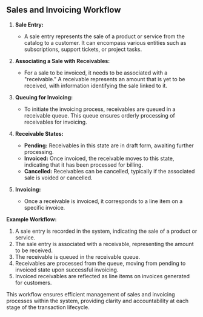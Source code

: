 ## Sales and Invoicing Workflow

1. **Sale Entry:**
   - A sale entry represents the sale of a product or service from the catalog to a customer. It can encompass various entities such as subscriptions, support tickets, or project tasks.

2. **Associating a Sale with Receivables:**
   - For a sale to be invoiced, it needs to be associated with a "receivable." A receivable represents an amount that is yet to be received, with information identifying the sale linked to it.

3. **Queuing for Invoicing:**
   - To initiate the invoicing process, receivables are queued in a receivable queue. This queue ensures orderly processing of receivables for invoicing.

4. **Receivable States:**
   - **Pending:** Receivables in this state are in draft form, awaiting further processing.
   - **Invoiced:** Once invoiced, the receivable moves to this state, indicating that it has been processed for billing.
   - **Cancelled:** Receivables can be cancelled, typically if the associated sale is voided or cancelled.

5. **Invoicing:**
   - Once a receivable is invoiced, it corresponds to a line item on a specific invoice.

**Example Workflow:**
1. A sale entry is recorded in the system, indicating the sale of a product or service.
2. The sale entry is associated with a receivable, representing the amount to be received.
3. The receivable is queued in the receivable queue.
4. Receivables are processed from the queue, moving from pending to invoiced state upon successful invoicing.
5. Invoiced receivables are reflected as line items on invoices generated for customers.

This workflow ensures efficient management of sales and invoicing processes within the system, providing clarity and accountability at each stage of the transaction lifecycle.



